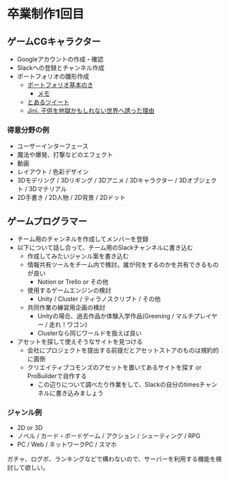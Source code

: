 # 卒業制作1回目

## ゲームCGキャラクター
- Googleアカウントの作成・確認
- Slackへの登録とチャンネル作成
- ポートフォリオの雛形作成
  - [ポートフォリオ基本のき](https://cgworld.jp/special/entrylive-online/vol1/channel/104/)
    - [メモ](https://docs.google.com/document/d/10oJlWgdlyhmemeEHsd87exYVEapaZo3ePxTKDKSICBc/edit#heading=h.x99ni9c7aut)
  - [とあるツイート](https://twitter.com/toRisouP/status/1381522737265451009)
  - [Jini. 子供を地獄かもしれない世界へ誘った理由](https://note.com/j1n1/n/n8ee2242cecc3)

### 得意分野の例
- ユーザーインターフェース
- 魔法や爆発、打撃などのエフェクト
- 動画
- レイアウト / 色彩デザイン
- 3Dモデリング / 3Dリギング / 3Dアニメ / 3Dキャラクター / 3Dオブジェクト / 3Dマテリアル
- 2D手書き / 2D人物 / 2D背景 / 2Dドット


## ゲームプログラマー
- チーム用のチャンネルを作成してメンバーを登録
- 以下について話し合って、チーム用のSlackチャンネルに書き込む
  - 作成してみたいジャンル案を書き込む
  - 情報共有ツールをチーム内で検討。誰が何をするのかを共有できるものが良い
    - Notion or Trello or その他
  - 使用するゲームエンジンの検討
    - Unity / Cluster / ティラノスクリプト / その他
  - 共同作業の練習用企画の検討
    - Unityの場合、過去作品か体験入学作品(Greening / マルチプレイヤー / 走れ！ワゴン)
    - Clusterなら同じワールドを扱えば良い
- アセットを探して使えそうなサイトを見つける
  - 会社にプロジェクトを提出する前提だとアセットストアのものは規約的に面倒
  - クリエイティブコモンズのアセットを置いてあるサイトを探す or ProBuilderで自作する
    - この辺りについて調べたり作業をして、Slackの自分のtimesチャンネルに書き込みましょう

### ジャンル例
- 2D or 3D
- ノベル / カード・ボードゲーム / アクション / シューティング / RPG
- PC / Web / ネットワークPC / スマホ

ガチャ、ログボ、ランキングなどで構わないので、サーバーを利用する機能を検討して欲しい。
